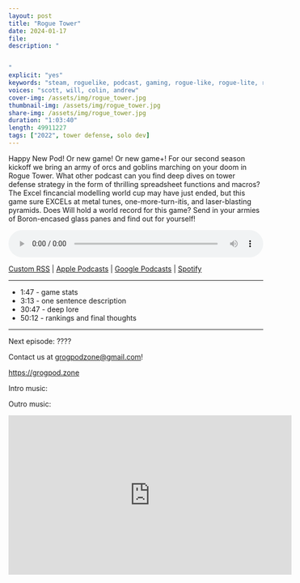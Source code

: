 ```yaml
---
layout: post
title: "Rogue Tower"
date: 2024-01-17
file: 
description: "


"
explicit: "yes" 
keywords: "steam, roguelike, podcast, gaming, rogue-like, rogue-lite, roguelite"
voices: "scott, will, colin, andrew"
cover-img: /assets/img/rogue_tower.jpg
thumbnail-img: /assets/img/rogue_tower.jpg
share-img: /assets/img/rogue_tower.jpg
duration: "1:03:40"
length: 49911227
tags: ["2022", tower defense, solo dev]
---
```


Happy New Pod! Or new game! Or new game+! For our second season kickoff we bring an army of orcs and goblins marching on your doom in Rogue Tower. What other podcast can you find deep dives on tower defense strategy in the form of thrilling spreadsheet functions and macros? The Excel fincancial modelling world cup may have just ended, but this game sure EXCELs at metal tunes, one-more-turn-itis, and laser-blasting pyramids. Does Will hold a world record for this game? Send in your armies of Boron-encased glass panes and find out for yourself!


<div class="container">
  <audio controls style="width: 100%;">
    <source src="xxxxx" type="audio/mpeg">
  </audio>
</div>

[Custom RSS](https://grogpod.zone/feed.xml) | [Apple Podcasts](https://podcasts.apple.com/us/podcast/grogpod/id1650474911) | [Google Podcasts](https://podcasts.google.com/feed/aHR0cHM6Ly9ncm9ncG9kLnpvbmUvZmVlZC54bWw) | [Spotify](https://open.spotify.com/show/655SEhPUWIC77oO3hILe0b)

---
* 1:47 - game stats
* 3:13 - one sentence description
* 30:47 - deep lore
* 50:12 - rankings and final thoughts

---



Next episode: ????

Contact us at grogpodzone@gmail.com!

https://grogpod.zone

Intro music:

Outro music: 

<div class="embed-responsive embed-responsive-16by9">
<iframe width="560" height="315" src="https://www.youtube.com/embed/xxxxx" title="YouTube video player" frameborder="0" allow="accelerometer; autoplay; clipboard-write; encrypted-media; gyroscope; picture-in-picture" allowfullscreen></iframe>
</div>
